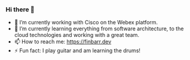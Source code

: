 ### Hi there 👋

- 🔭 I’m currently working with Cisco on the Webex platform.
- 🌱 I’m currently learning everything from software architecture, to the cloud technologies and working with a great team.
- 📫 How to reach me: https://finbarr.dev
- ⚡ Fun fact: I play guitar and am learning the drums!
